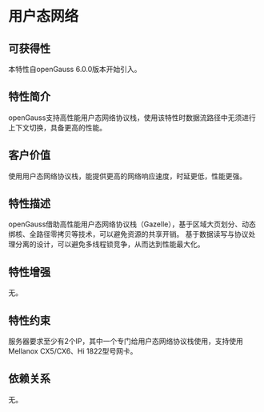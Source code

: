 # 用户态网络

## 可获得性

本特性自openGauss 6.0.0版本开始引入。

## 特性简介

openGauss支持高性能用户态网络协议栈，使用该特性时数据流路径中无须进行上下文切换，具备更高的性能。

## 客户价值

使用用户态网络协议栈，能提供更高的网络响应速度，时延更低，性能更强。

## 特性描述

openGauss借助高性能用户态网络协议栈（Gazelle），基于区域大页划分、动态绑核、全路径零拷贝等技术，可以避免资源的共享开销。
基于数据读写与协议处理分离的设计，可以避免多线程锁竞争，从而达到性能最大化。

## 特性增强

无。

## 特性约束

服务器要求至少有2个IP，其中一个专门给用户态网络协议栈使用，支持使用Mellanox CX5/CX6、Hi 1822型号网卡。

## 依赖关系

无。

